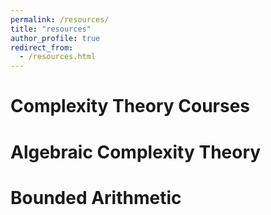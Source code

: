```yaml
---
permalink: /resources/
title: "resources"
author_profile: true
redirect_from: 
  - /resources.html
---
```


# Complexity Theory Courses

# Algebraic Complexity Theory

# Bounded Arithmetic
